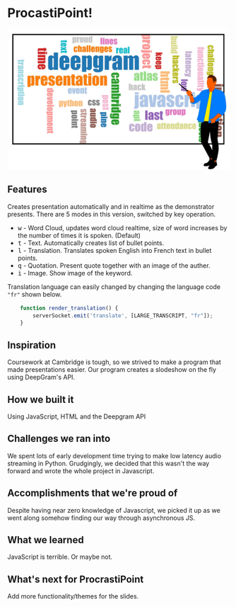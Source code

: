 # ProcastiPoint!
![Screenshot](img/usage.jpg)

## Features
Creates presentation automatically and in realtime as the demonstrator presents. There are 5 modes in this version, switched by key operation.
* <kbd>w</kbd> - Word Cloud, updates word cloud realtime, size of word increases by the number of times it is spoken. (Default)
* <kbd>t</kbd> - Text. Automatically creates list of bullet points.
* <kbd>l</kbd> - Translation. Translates spoken English into French text in bullet points.
* <kbd>q</kbd> - Quotation. Present quote together with an image of the auther.
* <kbd>i</kbd> - Image. Show image of the keyword.

Translation language can easily changed by changing the language code ```"fr"``` shown below.
```javascript
	function render_translation() {
		serverSocket.emit('translate', [LARGE_TRANSCRIPT, "fr"]);
	}
```

## Inspiration
Coursework at Cambridge is tough, so we strived to make a program that made presentations easier. Our program creates a slodeshow on the fly using DeepGram's API.

## How we built it
Using JavaScript, HTML and the Deepgram API

## Challenges we ran into
We spent lots of early development time trying to make low latency audio streaming in Python. Grudgingly, we decided that this wasn't the way forward and wrote the whole project in Javascript.

## Accomplishments that we're proud of
Despite having near zero knowledge of Javascript, we picked it up as we went along somehow finding our way through asynchronous JS.

## What we learned
JavaScript is terrible. Or maybe not.

## What's next for ProcrastiPoint
Add more functionality/themes for the slides.
